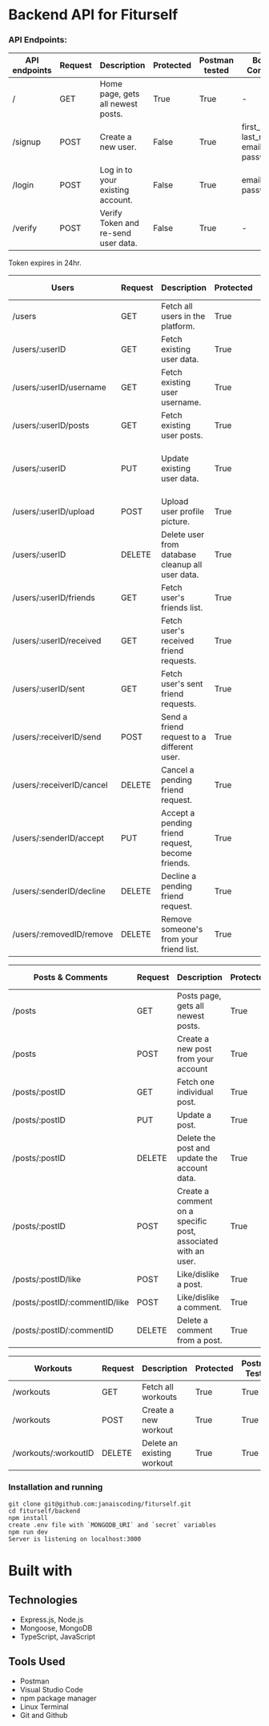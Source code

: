 # Backend API for Fiturself

### API Endpoints:

| API endpoints | Request | Description                         | Protected | Postman tested | Body Content                           |
| ------------- | ------- | ----------------------------------- | --------- | -------------- | -------------------------------------- |
| /             | GET     | Home page, gets all newest posts.   | True      | True           | -                                      |
| /signup       | POST    | Create a new user.                  | False     | True           | first_name, last_name, email, password |
| /login        | POST    | Log in to your existing account.    | False     | True           | email, password                        |
| /verify       | POST    | Verify Token and re-send user data. | False     | True           | -                                      |

Token expires in 24hr.

| Users                     | Request | Description                                      | Protected | Postman tested    | Body Content                                                 |
| ------------------------- | ------- | ------------------------------------------------ | --------- | ----------------- | ------------------------------------------------------------ |
| /users                    | GET     | Fetch all users in the platform.                 | True      | True              | -                                                            |
| /users/:userID            | GET     | Fetch existing user data.                        | True      | True              | -                                                            |
| /users/:userID/username   | GET     | Fetch existing user username.                    | True      | True              | -                                                            |
| /users/:userID/posts      | GET     | Fetch existing user posts.                       | True      | True              | -                                                            |
| /users/:userID            | PUT     | Update existing user data.                       | True      | True              | ufirst_name, ulast_name, ubio, ucurrent_weight, ugoal_weight |
| /users/:userID/upload     | POST    | Upload user profile picture.                     | True      | False(used views) | -                                                            |
| /users/:userID            | DELETE  | Delete user from database cleanup all user data. | True      | True              | -                                                            |
| /users/:userID/friends    | GET     | Fetch user's friends list.                       | True      | True              | -                                                            |
| /users/:userID/received   | GET     | Fetch user's received friend requests.           | True      | True              | -                                                            |
| /users/:userID/sent       | GET     | Fetch user's sent friend requests.               | True      | True              | senderID                                                     |
| /users/:receiverID/send   | POST    | Send a friend request to a different user.       | True      | True              | senderID                                                     |
| /users/:receiverID/cancel | DELETE  | Cancel a pending friend request.                 | True      | True              | senderID                                                     |
| /users/:senderID/accept   | PUT     | Accept a pending friend request, become friends. | True      | True              | receiverID                                                   |
| /users/:senderID/decline  | DELETE  | Decline a pending friend request.                | True      | True              | receiverID                                                   |
| /users/:removedID/remove  | DELETE  | Remove someone's from your friend list.          | True      | True              | removerID                                                    |

| Posts & Comments               | Request | Description                                                   | Protected | Postman Tested | Body Content    |
| ------------------------------ | ------- | ------------------------------------------------------------- | --------- | -------------- | --------------- |
| /posts                         | GET     | Posts page, gets all newest posts.                            | True      | True           | -               |
| /posts                         | POST    | Create a new post from your account                           | True      | True           | userID, text    |
| /posts/:postID                 | GET     | Fetch one individual post.                                    | True      | True           | -               |
| /posts/:postID                 | PUT     | Update a post.                                                | True      | True           | userID, uText   |
| /posts/:postID                 | DELETE  | Delete the post and update the account data.                  | True      | True           | userID          |
| /posts/:postID                 | POST    | Create a comment on a specific post, associated with an user. | True      | True           | userID, comment |
| /posts/:postID/like            | POST    | Like/dislike a post.                                          | True      | True           | userID          |
| /posts/:postID/:commentID/like | POST    | Like/dislike a comment.                                       | True      | True           | userID          |
| /posts/:postID/:commentID      | DELETE  | Delete a comment from a post.                                 | True      | True           | userID          |

| Workouts             | Request | Description                | Protected | Postman Tested | Body Content                  |
| -------------------- | ------- | -------------------------- | --------- | -------------- | ----------------------------- |
| /workouts            | GET     | Fetch all workouts         | True      | True           | -                             |
| /workouts            | POST    | Create a new workout       | True      | True           | userID, description, duration |
| /workouts/:workoutID | DELETE  | Delete an existing workout | True      | True           | userID                        |

### Installation and running

```
git clone git@github.com:janaiscoding/fiturself.git
cd fiturself/backend
npm install
create .env file with `MONGODB_URI` and `secret` variables
npm run dev
Server is listening on localhost:3000
```

# Built with

## Technologies

- Express.js, Node.js
- Mongoose, MongoDB
- TypeScript, JavaScript

## Tools Used

- Postman
- Visual Studio Code
- npm package manager
- Linux Terminal
- Git and Github
